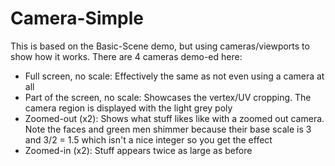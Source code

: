 # Camera-Simple

This is based on the Basic-Scene demo, but using cameras/viewports to show how it works. There are 4 cameras demo-ed here:
- Full screen, no scale: Effectively the same as not even using a camera at all
- Part of the screen, no scale: Showcases the vertex/UV cropping. The camera region is displayed with the light grey poly
- Zoomed-out (x2): Shows what stuff likes like with a zoomed out camera. Note the faces and green men shimmer because their base scale is 3 and 3/2 = 1.5 which isn't a nice integer so you get the effect
- Zoomed-in (x2): Stuff appears twice as large as before


